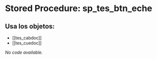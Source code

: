 # Stored Procedure: sp_tes_btn_eche

## Usa los objetos:
- [[tes_cabdoc]]
- [[tes_cuedoc]]

*No code available.*
